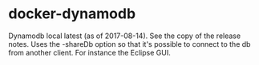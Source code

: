 # docker-dynamodb

Dynamodb local latest (as of 2017-08-14). See the copy of the release notes.
Uses the -shareDb option so that it's possible to connect to the db from another client. For instance the Eclipse GUI.